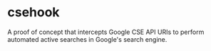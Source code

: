 # csehook
A proof of concept that intercepts Google CSE API URIs to perform automated active searches in Google's search engine.
